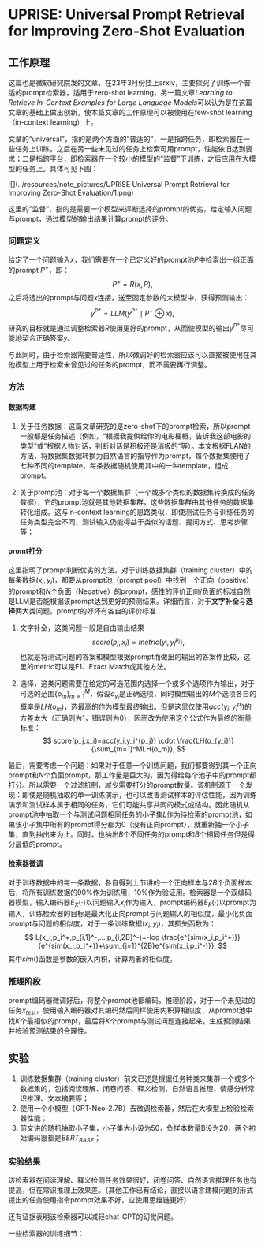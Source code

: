 # UPRISE: Universal Prompt Retrieval for Improving Zero-Shot Evaluation

## 工作原理
这篇也是微软研究院发的文章，在23年3月份挂上arxiv，主要探究了训练一个普适的prompt检索器，适用于zero-shot learning，另一篇文章*Learning to Retrieve In-Context Examples for Large Language Models*可以认为是在这篇文章的基础上做出创新，使本篇文章的工作原理可以被使用在few-shot learning（in-context learning）上。

文章的“universal”，指的是两个方面的“普适的”，一是指跨任务，即检索器在一些任务上训练，之后在另一些未见过的任务上检索可用prompt，性能依旧达到要求；二是指跨平台，即检索器在一个较小的模型的“监督”下训练，之后应用在大模型的任务上。具体可见下图：

![](../resources/note_pictures/UPRISE Universal Prompt Retrieval for Improving Zero-Shot Evaluation/1.png)

这里的”监督“，指的是需要一个模型来评断选择的prompt的优劣，给定输入问题与prompt，通过模型的输出结果计算prompt的评分。

### 问题定义
给定了一个问题输入$x$，我们需要在一个已定义好的prompt池$P$中检索出一组正面的prompt $P^+$，即：
$$
P^+=R(x,P),
$$
之后将选出的prompt与问题$x$连接，送至固定参数的大模型中，获得预测输出：
$$
y^{P^+}=LLM(y^{P^+} \mid P^+ \oplus x),
$$
研究的目标就是通过调整检索器$R$使用更好的prompt，从而使模型的输出$y^{P^+}$尽可能地契合正确答案$y$。

与此同时，由于检索器需要普适性，所以微调好的检索器应该可以直接被使用在其他模型上用于检索未曾见过的任务的prompt，而不需要再行调整。

### 方法
#### 数据构建
1. 关于任务数据：这篇文章研究的是zero-shot下的prompt检索，所以prompt一般都是任务描述（例如，“根据我提供给你的电影梗概，告诉我这部电影的类型“或”根据人物对话，判断对话是积极还是消极的“等）。本文根据FLAN的方法，将数据集数据转换为自然语言的指导作为prompt，每个数据集使用了七种不同的template，每条数据随机使用其中的一种template，组成prompt。

2. 关于promp池：对于每一个数据集群（一个或多个类似的数据集转换成的任务数据），它的prompt池就是其他数据集群，这些数据集群由其他任务的数据集转化组成。这与in-context learning的思路类似，即使测试任务与训练任务的任务类型完全不同，测试输入仍能得益于类似的话题、提问方式、思考步骤等；

#### promt打分
这里指明了prompt判断优劣的方法。对于训练数据集群（training cluster）中的每条数据$(x_i,y_i)$，都要从prompt池（prompt pool）中找到一个正向（positive）的prompt和$N$个负面（Negative）的prompt，感性的评价正向/负面的标准自然是LLM是否能根据该prompt达到更好的预测结果。详细而言，对于**文字补全**与**选择**两大类问题，prompt的好坏有各自的评价标准：

1. 文字补全，这类问题一般是自由输出结果
$$
score(p_j,x_i)=metric(y_i,y_i^{p_j}),
$$
也就是将测试问题的答案和模型根据prompt而做出的输出的答案作比较，这里的metric可以是F1、Exact Match或其他方法。

2. 选择，这类问题需要在给定的可选范围内选择一个或多个选项作为输出，对于可选的范围$\{o_m\}_{m=1}^M$，假设$o_{y_i}$是正确选项，同时模型输出的$M$个选项各自的概率是$LH(o_m)$，选最高的作为模型最终输出。但是这里仅使用$acc(y_i,y_i^{p_j})$的方差太大（正确则为1，错误则为0），因而改为使用这个公式作为最终的衡量标准：
$$
score(p_j,x_i)=acc(y_i,y_i^{p_j}) \cdot \frac{LH(o_{y_i})}{\sum_{m=1}^MLH(o_m)},
$$

最后，需要考虑一个问题：如果对于任意一个训练问题，我们都要得到其一个正向prompt和$N$个负面prompt，那工作量是巨大的，因为得给每个池子中的prompt都打分。所以需要一个过滤机制，减少需要打分的prompt数量。该机制源于一个发现：即使是随机抽取的单一训练演示，也可以改善测试样本的评估性能，因为训练演示和测试样本属于相同的任务，它们可能共享共同的模式或结构。因此随机从prompt池中抽取一个与测试问题相同任务的小子集$L$作为待检索的prompt池，如果该小子集中所有的prompt得分都为0（没有正向prompt），就重新抽一个小子集，直到抽出来为止。同时，也抽出$B$个不同任务的prompt和$B$个相同任务但是得分最低的prompt。

#### 检索器微调
对于训练数据中的每一条数据，各自得到上节讲的一个正向样本与$2B$个负面样本后，将所有训练数据的90%作为训练用，10%作为验证用。检索器是一个双编码器模型，输入编码器$E_X(\cdot)$以问题输入$x_i$作为输入，prompt编码器$E_P(\cdot)$以prompt为输入，训练检索器的目标是最大化正向prompt与问题输入的相似度，最小化负面prompt与问题的相似度，对于一条训练数据$(x_i,y_i)$，其损失函数为：
$$
L(x_i,p_i^+,p_{i,1}^-,...,p_{i,2B}^-)=-log \frac{e^{sim(x_i,p_i^+)}}{e^{sim(x_i,p_i^+)}+\sum_{j=1}^{2B}e^{sim(x_i,p_i^-)}},
$$
其中$sim()$函数是参数的嵌入内积，计算两者的相似度。

### 推理阶段
prompt编码器微调好后，将整个prompt池都编码。推理阶段，对于一个未见过的任务$x_{test}$，使用输入编码器对其编码然后同样使用内积算相似度，从prompt池中找$K$个最相似的prompt，最后将$K$个prompt与测试问题连接起来，生成预测结果并检验预测结果的合理性。


## 实验
1. 训练数据集群（training cluster）前文已述是根据任务种类来集群一个或多个数据集的，包括阅读理解、闭卷问答、释义检测、自然语言推理、情感分析常识推理、文本摘要等；
2. 使用一个小模型（GPT-Neo-2.7B）去微调检索器，然后在大模型上检验检索器性能；
3. 前文讲的随机抽取小子集，小子集大小设为50，负样本数量B设为20，两个初始编码器都是$BERT_{BASE}$；

### 实验结果
该检索器在阅读理解、释义检测任务效果很好，闭卷问答、自然语言推理任务也有提高，但在常识推理上效果差。（其他工作已有结论，直接以语言建模问题的形式提出的任务使用指令prompt效果不好，应使用思维链更好）

还有证据表明该检索器可以减轻chat-GPT的幻觉问题。

一些检索器的训练细节：
![]()
